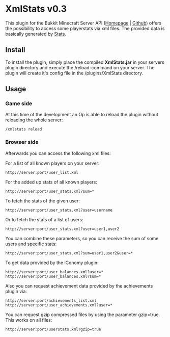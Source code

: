 # XmlStats v0.3

This plugin for the Bukkit Minecraft Server API ([Homepage](http://bukkit.org) | [Github](https://github.com/Bukkit/Bukkit )) offers the possibility to access some playerstats via xml files. The provided data is basically generated by [Stats](https://github.com/nidefawl/Stats).

## Install

To install the plugin, simply place the compiled **XmlStats.jar** in your servers plugin directory and execute the /reload-command on your server. The plugin will create it's config file in the /plugins/XmlStats directory.
    
## Usage

### Game side

At this time of the development an Op is able to reload the plugin without reloading the whole server:

	/xmlstats reload

### Browser side

Afterwards you can access the following xml files:

For a list of all known players on your server:

    http://server:port/user_list.xml 
    
For the added up stats of all known players:
    
    http://server:port/user_stats.xml?sum=*
    
To fetch the stats of the given user:

    http://server:port/user_stats.xml?user=username
    
Or to fetch the stats of a list of users:

	http://server:port/user_stats.xml?user=user1,user2
	
You can combine these parameters, so you can receive the sum of some users and specific stats:

	http://server:port/user_stats.xml?sum=user1,user2&user=* 

To get data provided by the iConomy plugin:
    
    http://server:port/user_balances.xml?user=*
    http://server:port/user_balances.xml?sum=*

Also you can request achievement data provided by the achievements plugin via:

	http://server:port/achievements_list.xml
	http://server:port/user_achievements.xml?user=*

You can request gzip compressed files by using the parameter gzip=true. This works on all files:

	http://server:port/userstats.xml?gzip=true